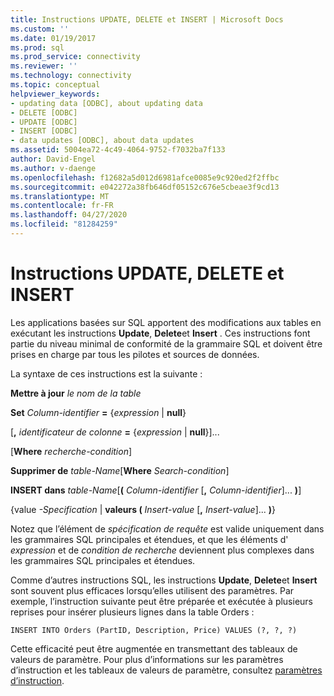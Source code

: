 ```yaml
---
title: Instructions UPDATE, DELETE et INSERT | Microsoft Docs
ms.custom: ''
ms.date: 01/19/2017
ms.prod: sql
ms.prod_service: connectivity
ms.reviewer: ''
ms.technology: connectivity
ms.topic: conceptual
helpviewer_keywords:
- updating data [ODBC], about updating data
- DELETE [ODBC]
- UPDATE [ODBC]
- INSERT [ODBC]
- data updates [ODBC], about data updates
ms.assetid: 5004ea72-4c49-4064-9752-f7032ba7f133
author: David-Engel
ms.author: v-daenge
ms.openlocfilehash: f12682a5d012d6981afce0085e9c920ed2f2ffbc
ms.sourcegitcommit: e042272a38fb646df05152c676e5cbeae3f9cd13
ms.translationtype: MT
ms.contentlocale: fr-FR
ms.lasthandoff: 04/27/2020
ms.locfileid: "81284259"
---
```

# <a name="update-delete-and-insert-statements"></a>Instructions UPDATE, DELETE et INSERT
Les applications basées sur SQL apportent des modifications aux tables en exécutant les instructions **Update**, **Delete**et **Insert** . Ces instructions font partie du niveau minimal de conformité de la grammaire SQL et doivent être prises en charge par tous les pilotes et sources de données.  
  
 La syntaxe de ces instructions est la suivante :  
  
 **Mettre à jour** _le nom de la table_  
  
 **Set** _Column-identifier_ **=** {*expression* &#124; **null**}  
  
 [**,** _identificateur de colonne_ **=** {*expression* &#124; **null**}]...  
  
 [**Where** _recherche-condition_]  
  
 **Supprimer de** _table-Name_[**Where** _Search-condition_]  
  
 **INSERT dans** _table-Name_[**(** _Column-identifier_ [**,** _Column-identifier_]... **)**]  
  
 {value *-Specification* &#124; **valeurs (** _Insert-value_ [**,** _Insert-value_]... **)**}  
  
 Notez que l’élément de *spécification de requête* est valide uniquement dans les grammaires SQL principales et étendues, et que les éléments d' *expression* et de *condition de recherche* deviennent plus complexes dans les grammaires SQL principales et étendues.  
  
 Comme d’autres instructions SQL, les instructions **Update**, **Delete**et **Insert** sont souvent plus efficaces lorsqu’elles utilisent des paramètres. Par exemple, l’instruction suivante peut être préparée et exécutée à plusieurs reprises pour insérer plusieurs lignes dans la table Orders :  
  
```  
INSERT INTO Orders (PartID, Description, Price) VALUES (?, ?, ?)  
```  
  
 Cette efficacité peut être augmentée en transmettant des tableaux de valeurs de paramètre. Pour plus d’informations sur les paramètres d’instruction et les tableaux de valeurs de paramètre, consultez [paramètres d’instruction](../../../odbc/reference/develop-app/statement-parameters.md).

